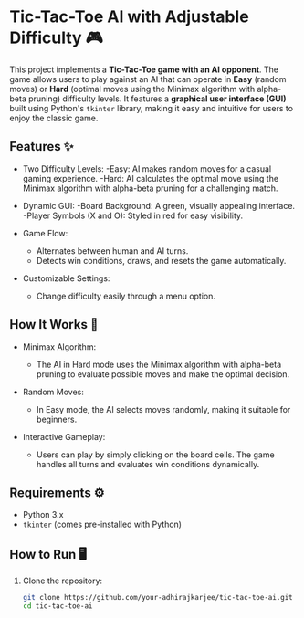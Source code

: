 # Tic-Tac-Toe AI with Adjustable Difficulty 🎮

This project implements a **Tic-Tac-Toe game with an AI opponent**. The game allows users to play against an AI that can operate in **Easy** (random moves) or **Hard** (optimal moves using the Minimax algorithm with alpha-beta pruning) difficulty levels. It features a **graphical user interface (GUI)** built using Python's `tkinter` library, making it easy and intuitive for users to enjoy the classic game.

## Features ✨

- Two Difficulty Levels:
  -Easy: AI makes random moves for a casual gaming experience.
  -Hard: AI calculates the optimal move using the Minimax algorithm with alpha-beta pruning for a challenging match.
  
- Dynamic GUI:
  -Board Background: A green, visually appealing interface.
  -Player Symbols (X and O): Styled in red for easy visibility.

- Game Flow:
  - Alternates between human and AI turns.
  - Detects win conditions, draws, and resets the game automatically.

- Customizable Settings:
  - Change difficulty easily through a menu option.

## How It Works 🧠

- Minimax Algorithm: 
  - The AI in Hard mode uses the Minimax algorithm with alpha-beta pruning to evaluate possible moves and make the optimal decision.
  
- Random Moves: 
  - In Easy mode, the AI selects moves randomly, making it suitable for beginners.

- Interactive Gameplay:
  - Users can play by simply clicking on the board cells. The game handles all turns and evaluates win conditions dynamically.

## Requirements ⚙️

- Python 3.x
- `tkinter` (comes pre-installed with Python)

## How to Run 🖥️

1. Clone the repository:
   ```bash
   git clone https://github.com/your-adhirajkarjee/tic-tac-toe-ai.git
   cd tic-tac-toe-ai
